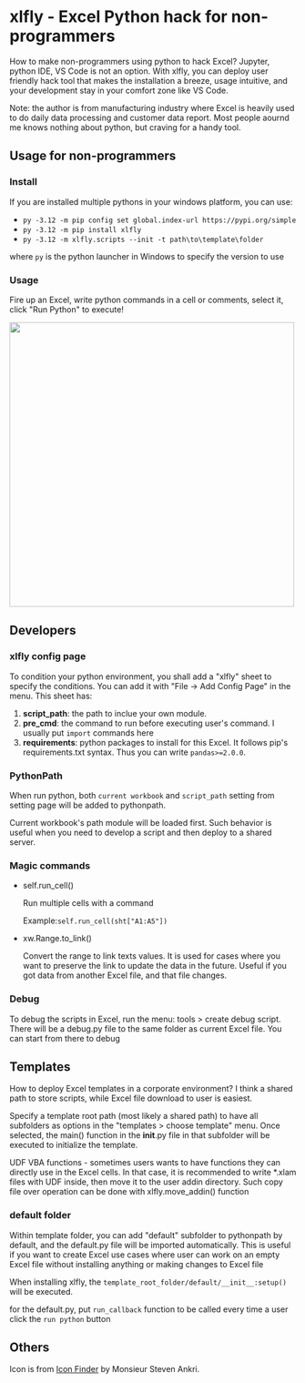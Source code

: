 # xlfly - Excel Python hack for non-programmers

How to make non-programmers using python to hack Excel? Jupyter, python IDE, VS Code is not an option. With xlfly, you can deploy user friendly hack tool that makes the installation a breeze, usage intuitive, and your development stay in your comfort zone like VS Code.

Note: the author is from manufacturing industry where Excel is heavily used to do daily data processing and customer data report. Most people aournd me knows nothing about python, but craving for a handy tool. 

## Usage for non-programmers

### Install

If you are installed multiple pythons in your windows platform, you can use:

* `py -3.12 -m pip config set global.index-url https://pypi.org/simple`
* `py -3.12 -m pip install xlfly`
* `py -3.12 -m xlfly.scripts --init -t path\to\template\folder`

where `py` is the python launcher in Windows to specify the version to use

### Usage

Fire up an Excel, write python commands in a cell or comments, select it, click "Run Python" to execute!

<img src="doc/xlfly_demo.gif" width="500">

## Developers

### xlfly config page

To condition your python environment, you shall add a "xlfly" sheet to specify the conditions. You can add it with "File -> Add Config Page" in the menu. This sheet has:

1. **script_path**: the path to inclue your own module. 
2. **pre_cmd**: the command to run before executing user's command. I usually put `import` commands here
3. **requirements**: python packages to install for this Excel. It follows pip's requirements.txt syntax. Thus you can write `pandas>=2.0.0`.

### PythonPath

When run python, both `current workbook` and `script_path` setting from setting page will be added to pythonpath. 

Current workbook's path module will be loaded first. Such behavior is useful when you need to develop a script and then deploy to a shared server.

### Magic commands

* self.run_cell()

    Run multiple cells with a command

    Example:`self.run_cell(sht["A1:A5"])`

* xw.Range.to_link()

    Convert the range to link texts values. It is used for cases where you want to preserve the link to update the data in the future. Useful if you got data from another Excel file, and that file changes.


### Debug

To debug the scripts in Excel, run the menu: tools > create debug script. There will be a debug.py file to the same folder as current Excel file. You can start from there to debug

## Templates

How to deploy Excel templates in a corporate environment? I think a shared path to store scripts, while Excel file download to user is easiest.

Specify a template root path (most likely a shared path) to have all subfolders as options in the "templates > choose template" menu. Once selected, the main() function in the __init__.py file in that subfolder will be executed to initialize the template.

UDF VBA functions - sometimes users wants to have functions they can directly use in the Excel cells. In that case, it is recommended to write *.xlam files with UDF inside, then move it to the user addin directory. Such copy file over operation can be done with xlfly.move_addin() function


### default folder

Within template folder, you can add "default" subfolder to pythonpath by default, and the default.py file will be imported automatically. This is useful if you want to create Excel use cases where user can work on an empty Excel file without installing anything or making changes to Excel file

When installing xlfly, the `template_root_folder/default/__init__:setup()` will be executed. 

for the default.py, put `run_callback` function to be called every time a user click the `run python` button

## Others

Icon is from [Icon Finder](https://www.iconfinder.com/icons/2785363/blockchain_wings_icon) by Monsieur Steven Ankri.